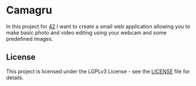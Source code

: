 # Camagru
In this project for [42](https://www.42.fr) I want to create a small web application allowing you to make basic photo and video editing using your webcam and some predefined images.
## License
This project is licensed under the LGPLv3 License - see the [LICENSE](https://github.com/IT-Krivoshey/Camagru/blob/main/LICENSE) file for details.
